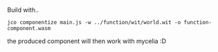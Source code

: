 Build with..

```
jco componentize main.js -w ../function/wit/world.wit -o function-component.wasm
```

the produced component will then work with mycelia :D
